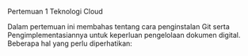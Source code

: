 Pertemuan 1 Teknologi Cloud

Dalam pertemuan ini membahas tentang cara penginstalan Git serta Pengimplementasiannya untuk keperluan pengelolaan dokumen digital.
Beberapa hal yang perlu diperhatikan:
